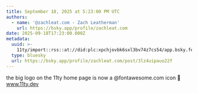 ```yaml
---
title: September 18, 2025 at 5:23:00 PM UTC
authors:
  - name: '@zachleat.com - Zach Leatherman'
    url: https://bsky.app/profile/zachleat.com
date: 2025-09-18T17:23:00.000Z
metadata:
  uuid: >-
    11ty/import::rss::at://did:plc:xpchjovbk6sxl3bv74z7cs54/app.bsky.feed.post/3lz4uipauo22f
  type: bluesky
  url: https://bsky.app/profile/zachleat.com/post/3lz4uipauo22f
---
```

the big logo on the 11ty home page is now a @fontawesome.com icon 🥰 www.11ty.dev